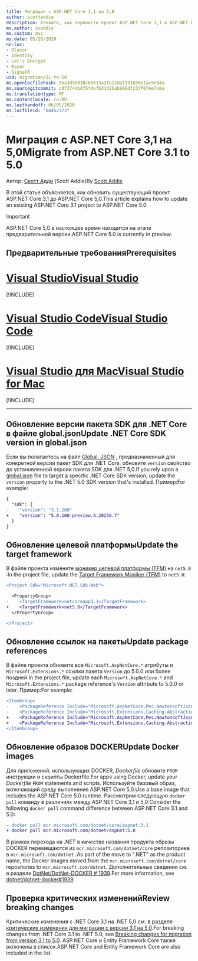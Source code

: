 ```yaml
---
title: Миграция с ASP.NET Core 3,1 на 5,0
author: scottaddie
description: Узнайте, как перенести проект ASP.NET Core 3,1 в ASP.NET Core 5,0.
ms.author: scaddie
ms.custom: mvc
ms.date: 05/26/2020
no-loc:
- Blazor
- Identity
- Let's Encrypt
- Razor
- SignalR
uid: migration/31-to-50
ms.openlocfilehash: 5ba3d9b030c66613a2fe12da1191030e1ac9e04a
ms.sourcegitcommit: cd73744bd75fdefb31d25ab906df237f07ee7a0a
ms.translationtype: MT
ms.contentlocale: ru-RU
ms.lasthandoff: 06/05/2020
ms.locfileid: "84452373"
---
```

# <a name="migrate-from-aspnet-core-31-to-50"></a><span data-ttu-id="c7ecd-103">Миграция с ASP.NET Core 3,1 на 5,0</span><span class="sxs-lookup"><span data-stu-id="c7ecd-103">Migrate from ASP.NET Core 3.1 to 5.0</span></span>

<span data-ttu-id="c7ecd-104">Автор: [Скотт Адди](https://github.com/scottaddie) (Scott Addie)</span><span class="sxs-lookup"><span data-stu-id="c7ecd-104">By [Scott Addie](https://github.com/scottaddie)</span></span>

<span data-ttu-id="c7ecd-105">В этой статье объясняется, как обновить существующий проект ASP.NET Core 3,1 до ASP.NET Core 5,0.</span><span class="sxs-lookup"><span data-stu-id="c7ecd-105">This article explains how to update an existing ASP.NET Core 3.1 project to ASP.NET Core 5.0.</span></span>

> [!IMPORTANT]
> <span data-ttu-id="c7ecd-106">ASP.NET Core 5,0 в настоящее время находится на этапе предварительной версии.</span><span class="sxs-lookup"><span data-stu-id="c7ecd-106">ASP.NET Core 5.0 is currently in preview.</span></span>

## <a name="prerequisites"></a><span data-ttu-id="c7ecd-107">Предварительные требования</span><span class="sxs-lookup"><span data-stu-id="c7ecd-107">Prerequisites</span></span>

# <a name="visual-studio"></a>[<span data-ttu-id="c7ecd-108">Visual Studio</span><span class="sxs-lookup"><span data-stu-id="c7ecd-108">Visual Studio</span></span>](#tab/visual-studio)

[!INCLUDE[](~/includes/net-core-prereqs-vs-5.0.md)]

# <a name="visual-studio-code"></a>[<span data-ttu-id="c7ecd-109">Visual Studio Code</span><span class="sxs-lookup"><span data-stu-id="c7ecd-109">Visual Studio Code</span></span>](#tab/visual-studio-code)

[!INCLUDE[](~/includes/net-core-prereqs-vsc-5.0.md)]

# <a name="visual-studio-for-mac"></a>[<span data-ttu-id="c7ecd-110">Visual Studio для Mac</span><span class="sxs-lookup"><span data-stu-id="c7ecd-110">Visual Studio for Mac</span></span>](#tab/visual-studio-mac)

[!INCLUDE[](~/includes/net-core-prereqs-mac-5.0.md)]

---

## <a name="update-net-core-sdk-version-in-globaljson"></a><span data-ttu-id="c7ecd-111">Обновление версии пакета SDK для .NET Core в файле global.json</span><span class="sxs-lookup"><span data-stu-id="c7ecd-111">Update .NET Core SDK version in global.json</span></span>

<span data-ttu-id="c7ecd-112">Если вы полагаетесь на файл [Global. JSON](/dotnet/core/tools/global-json) , предназначенный для конкретной версии пакет SDK для .NET Core, обновите `version` свойство до установленной версии пакета SDK для .NET 5,0.</span><span class="sxs-lookup"><span data-stu-id="c7ecd-112">If you rely upon a [global.json](/dotnet/core/tools/global-json) file to target a specific .NET Core SDK version, update the `version` property to the .NET 5.0 SDK version that's installed.</span></span> <span data-ttu-id="c7ecd-113">Пример:</span><span class="sxs-lookup"><span data-stu-id="c7ecd-113">For example:</span></span>

```diff
{
  "sdk": {
-    "version": "3.1.200"
+    "version": "5.0.100-preview.4.20258.7"
  }
}
```

## <a name="update-the-target-framework"></a><span data-ttu-id="c7ecd-114">Обновление целевой платформы</span><span class="sxs-lookup"><span data-stu-id="c7ecd-114">Update the target framework</span></span>

<span data-ttu-id="c7ecd-115">В файле проекта измените [моникер целевой платформы (TFM)](/dotnet/standard/frameworks) на `net5.0` :</span><span class="sxs-lookup"><span data-stu-id="c7ecd-115">In the project file, update the [Target Framework Moniker (TFM)](/dotnet/standard/frameworks) to `net5.0`:</span></span>

```diff
<Project Sdk="Microsoft.NET.Sdk.Web">

  <PropertyGroup>
-    <TargetFramework>netcoreapp3.1</TargetFramework>
+    <TargetFramework>net5.0</TargetFramework>
  </PropertyGroup>

</Project>
```

## <a name="update-package-references"></a><span data-ttu-id="c7ecd-116">Обновление ссылок на пакеты</span><span class="sxs-lookup"><span data-stu-id="c7ecd-116">Update package references</span></span>

<span data-ttu-id="c7ecd-117">В файле проекта обновите все `Microsoft.AspNetCore.*` атрибуты и `Microsoft.Extensions.*` ссылки пакета `Version` до 5.0.0 или более поздней.</span><span class="sxs-lookup"><span data-stu-id="c7ecd-117">In the project file, update each `Microsoft.AspNetCore.*` and `Microsoft.Extensions.*` package reference's `Version` attribute to 5.0.0 or later.</span></span> <span data-ttu-id="c7ecd-118">Пример:</span><span class="sxs-lookup"><span data-stu-id="c7ecd-118">For example:</span></span>

```diff
<ItemGroup>
-    <PackageReference Include="Microsoft.AspNetCore.Mvc.NewtonsoftJson" Version="3.1.2" />
-    <PackageReference Include="Microsoft.Extensions.Caching.Abstractions" Version="3.1.2" />
+    <PackageReference Include="Microsoft.AspNetCore.Mvc.NewtonsoftJson" Version="5.0.0-preview.4.20257.10" />
+    <PackageReference Include="Microsoft.Extensions.Caching.Abstractions" Version="5.0.0-preview.4.20251.6" />
</ItemGroup>
```

## <a name="update-docker-images"></a><span data-ttu-id="c7ecd-119">Обновление образов DOCKER</span><span class="sxs-lookup"><span data-stu-id="c7ecd-119">Update Docker images</span></span>

<span data-ttu-id="c7ecd-120">Для приложений, использующих DOCKER, *Dockerfile* обновите `FROM` инструкции и скрипты Dockerfile.</span><span class="sxs-lookup"><span data-stu-id="c7ecd-120">For apps using Docker, update your *Dockerfile* `FROM` statements and scripts.</span></span> <span data-ttu-id="c7ecd-121">Используйте базовый образ, включающий среду выполнения ASP.NET Core 5,0.</span><span class="sxs-lookup"><span data-stu-id="c7ecd-121">Use a base image that includes the ASP.NET Core 5.0 runtime.</span></span> <span data-ttu-id="c7ecd-122">Рассмотрим следующую `docker pull` команду в различиях между ASP.NET Core 3,1 и 5,0:</span><span class="sxs-lookup"><span data-stu-id="c7ecd-122">Consider the following `docker pull` command difference between ASP.NET Core 3.1 and 5.0:</span></span>

```diff
- docker pull mcr.microsoft.com/dotnet/core/aspnet:3.1
+ docker pull mcr.microsoft.com/dotnet/aspnet:5.0
```

<span data-ttu-id="c7ecd-123">В рамках перехода на .NET в качестве названия продукта образы DOCKER перемещаются из `mcr.microsoft.com/dotnet/core` репозиториев в `mcr.microsoft.com/dotnet` .</span><span class="sxs-lookup"><span data-stu-id="c7ecd-123">As part of the move to ".NET" as the product name, the Docker images moved from the `mcr.microsoft.com/dotnet/core` repositories to `mcr.microsoft.com/dotnet`.</span></span> <span data-ttu-id="c7ecd-124">Дополнительные сведения см. в разделе [DotNet/DotNet-DOCKER # 1939](https://github.com/dotnet/dotnet-docker/issues/1939).</span><span class="sxs-lookup"><span data-stu-id="c7ecd-124">For more information, see [dotnet/dotnet-docker#1939](https://github.com/dotnet/dotnet-docker/issues/1939).</span></span>

## <a name="review-breaking-changes"></a><span data-ttu-id="c7ecd-125">Проверка критических изменений</span><span class="sxs-lookup"><span data-stu-id="c7ecd-125">Review breaking changes</span></span>

<span data-ttu-id="c7ecd-126">Критические изменения с .NET Core 3,1 на .NET 5,0 см. в разделе [критические изменения для миграции с версии 3,1 на 5,0](/dotnet/core/compatibility/3.1-5.0).</span><span class="sxs-lookup"><span data-stu-id="c7ecd-126">For breaking changes from .NET Core 3.1 to .NET 5.0, see [Breaking changes for migration from version 3.1 to 5.0](/dotnet/core/compatibility/3.1-5.0).</span></span> <span data-ttu-id="c7ecd-127">ASP.NET Core и Entity Framework Core также включены в список.</span><span class="sxs-lookup"><span data-stu-id="c7ecd-127">ASP.NET Core and Entity Framework Core are also included in the list.</span></span>
